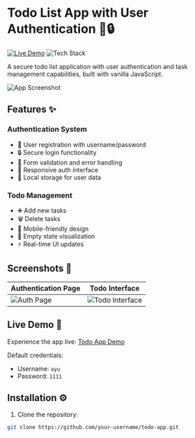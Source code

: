 # Todo List App with User Authentication 📝🔒

[![Live Demo](https://img.shields.io/badge/Demo-Live-green?style=for-the-badge)](https://your-demo-link.com)
![Tech Stack](https://img.shields.io/badge/HTML-CSS-JS-orange?style=for-the-badge&logo=javascript)

A secure todo list application with user authentication and task management capabilities, built with vanilla JavaScript.

![App Screenshot](./screenshots/todo-interface.png)

## Features ✨

### Authentication System
- 🔑 User registration with username/password
- 🔒 Secure login functionality
- 📝 Form validation and error handling
- 🎨 Responsive auth interface
- 💾 Local storage for user data

### Todo Management
- ➕ Add new tasks
- 🗑️ Delete tasks
- 📱 Mobile-friendly design
- 🎉 Empty state visualization
- ⚡ Real-time UI updates

## Screenshots 📸

| Authentication Page | Todo Interface |
|----------------------|----------------|
| ![Auth Page](./screenshots/auth-page.png) | ![Todo Interface](./screenshots/todo-interface.png) |

## Live Demo 🚀
Experience the app live: [Todo App Demo](https://your-demo-link.com)

Default credentials:
- Username: `ayu`
- Password: `1111`

## Installation ⚙️
1. Clone the repository:
```bash
git clone https://github.com/your-username/todo-app.git
